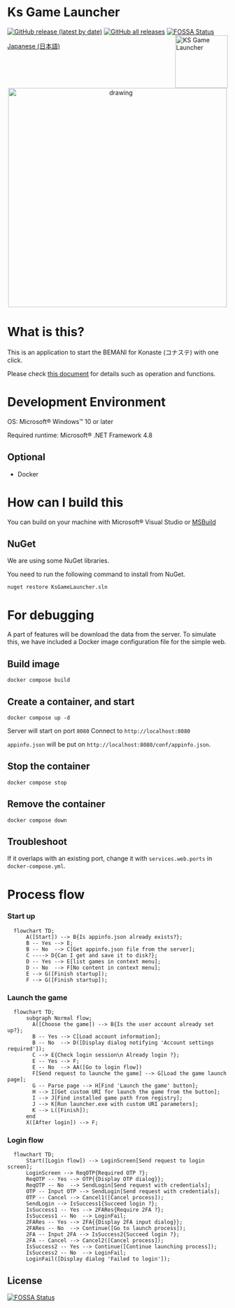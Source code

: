 Ks Game Launcher
====
[![GitHub release (latest by date)](https://img.shields.io/github/v/release/anon5r/KSGameLauncher)](https://github.com/anon5r/KSGameLauncher/releases/latest) [![GitHub all releases](https://img.shields.io/github/downloads/anon5r/KSGameLauncher/total)](https://github.com/anon5r/KSGameLauncher/releases/latest)
[![FOSSA Status](https://app.fossa.com/api/projects/git%2Bgithub.com%2Fanon5r%2FKsGameLauncher.svg?type=shield)](https://app.fossa.com/projects/git%2Bgithub.com%2Fanon5r%2FKsGameLauncher?ref=badge_shield)
<a href="https://github.com/anon5r/KSGameLauncher/releases"><img src="https://github.com/anon5r/ksgamelauncher-docs/raw/main/assets/images/app-logo.png" alt="KS Game Launcher" width="120" align="right"></a>

[Japanese (日本語)](README.ja-JP.md)


<p align="center">
  <a href="https://github.com/anon5r/KSGameLauncher/releases">
    <img src="https://raw.githubusercontent.com/anon5r/ksgamelauncher-docs/main/res/screen1.png" alt="drawing" width="500"/>
  </a>
</p>


# What is this?

This is an application to start the BEMANI for Konaste (コナステ) with one click.

Please check [this document](https://launcher-app.sdvx.net) for details such as operation and functions.


# Development Environment

OS: Microsoft&reg; Windows&trade; 10 or later

Required runtime: Microsoft&reg; .NET Framework 4.8


## Optional

- Docker


# How can I build this

You can build on your machine with Microsoft&reg; Visual Studio or [MSBuild](https://docs.microsoft.com/visualstudio/msbuild/msbuild?view=vs-2022) 

## NuGet

We are using some NuGet libraries.

You need to run the following command to install from NuGet.

```
nuget restore KsGameLauncher.sln
```




# For debugging

A part of features will be download the data from the server.
To simulate this, we have included a Docker image configuration file for the simple web.


## Build image

```
docker compose build
```

## Create a container, and start

```
docker compose up -d
```

Server will start on port `8080`
Connect to `http://localhost:8080`

`appinfo.json` will be put on `http://localhost:8080/conf/appinfo.json`.



## Stop the container

```
docker compose stop
```

## Remove the container

```
docker compose down
```

## Troubleshoot

If it overlaps with an existing port, change it with `services.web.ports` in` docker-compose.yml`.


# Process flow

### Start up

```mermaid
  flowchart TD;
      A([Start]) --> B{Is appinfo.json already exists?};
      B -- Yes --> E;
      B -- No  --> C[Get appinfo.json file from the server];
      C ----> D{Can I get and save it to disk?};
      D -- Yes --> E[list games in context menu];
      D -- No  --> F[No content in context menu];
      E --> G([Finish startup]);
      F --> G([Finish startup]);
```

### Launch the game

```mermaid
  flowchart TD;
      subgraph Normal flow;
        A([Choose the game]) --> B{Is the user account already set up?};
        B -- Yes --> C[Load account information];
        B -- No  --> D([Display dialog notifying 'Account settings required']);
        C --> E{Check login session\n Already login ?};
        E -- Yes --> F;
        E -- No  --> AA([Go to login flow])
        F[Send request to launche the game] --> G[Load the game launch page];
        G -- Parse page --> H[Find 'Launch the game' button];
        H --> I[Get custom URI for launch the game from the button];
        I --> J[Find installed game path from registry];
        J --> K[Run launcher.exe with custom URI parameters];
        K --> L([Finish]);
      end
      X([After login]) --> F;
```


### Login flow

```mermaid
  flowchart TD;
      Start([Login flow]) --> LoginScreen[Send request to login screen];
      LoginScreen --> ReqOTP{Required OTP ?};
      ReqOTP -- Yes --> OTP{{Display OTP dialog}};
      ReqOTP -- No  --> SendLogin[Send request with credentials];
      OTP -- Input OTP --> SendLogin[Send request with credentials];
      OTP -- Cancel --> Cancel1([Cancel process]);
      SendLogin --> IsSuccess1{Succeed login ?};
      IsSuccess1 -- Yes --> 2FARes{Require 2FA ?};
      IsSuccess1 -- No  --> LoginFail;
      2FARes -- Yes --> 2FA{{Display 2FA input dialog}};
      2FARes -- No  --> Continue([Go to launch process]);
      2FA -- Input 2FA --> IsSuccess2{Succeed login ?};
      2FA -- Cancel --> Cancel2([Cancel process]);
      IsSuccess2 -- Yes --> Continue([Continue launching process]);
      IsSuccess2 -- No  --> LoginFail;
      LoginFail([Display dialog 'Failed to login']);
```

## License
[![FOSSA Status](https://app.fossa.com/api/projects/git%2Bgithub.com%2Fanon5r%2FKsGameLauncher.svg?type=large)](https://app.fossa.com/projects/git%2Bgithub.com%2Fanon5r%2FKsGameLauncher?ref=badge_large)